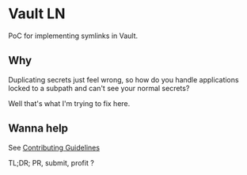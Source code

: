 # Vault LN

PoC for implementing symlinks in Vault.

## Why

Duplicating secrets just feel wrong, so how do you handle applications locked to a subpath and can't see your normal secrets?

Well that's what I'm trying to fix here.

## Wanna help

See [Contributing Guidelines](contributing.md)

TL;DR; PR, submit, profit ?